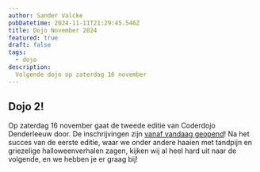 ```yaml
---
author: Sander Valcke
pubDatetime: 2024-11-11T21:29:45.546Z
title: Dojo November 2024
featured: true
draft: false
tags:
  - dojo
description:
  Volgende dojo op zaterdag 16 november
---
```


## Dojo 2!

Op zaterdag 16 november gaat de tweede editie van Coderdojo Denderleeuw door. De inschrijvingen zijn [vanaf vandaag geopend](https://www.eventbrite.co.uk/e/registratie-coderdojo-denderleeuw-16112024-1056662589249?aff=oddtdtcreator)! Na het succes van de eerste editie, waar we onder andere haaien met tandpijn en griezelige halloweenverhalen zagen, kijken wij al heel hard uit naar de volgende, en we hebben je er graag bij!
